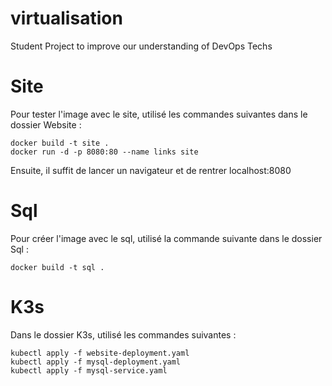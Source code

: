 # virtualisation
Student Project to improve our understanding of DevOps Techs

# Site
Pour tester l'image avec le site, utilisé les commandes suivantes dans le dossier Website :  
```docker
docker build -t site .
docker run -d -p 8080:80 --name links site
```

Ensuite, il suffit de lancer un navigateur et de rentrer localhost:8080

# Sql
Pour créer l'image avec le sql, utilisé la commande suivante dans le dossier Sql :  
```docker
docker build -t sql .
```

# K3s
Dans le dossier K3s, utilisé les commandes suivantes :
```kubernetes
kubectl apply -f website-deployment.yaml
kubectl apply -f mysql-deployment.yaml
kubectl apply -f mysql-service.yaml
```